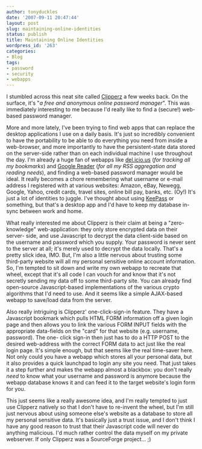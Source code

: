 ```yaml
---
author: tonyduckles
date: '2007-09-11 20:47:44'
layout: post
slug: maintaining-online-identities
status: publish
title: Maintaining Online Identities
wordpress_id: '263'
categories:
- Blog
tags:
- password
- security
- webapps
---
```


I stumbled across this neat site called [Clipperz](http://www.clipperz.com/) a
few weeks back. On the surface, it's "_a free and anonymous online password
manager_". This was immediately interesting to me because I'd really like to
find a (secure!) web-based password manager.

<!-- more -->

More and more lately, I've been
trying to find web apps that can replace the desktop applications I use on a
daily basis. It's just so incredibly convenient to have the portability to be
able to do everything you need from inside a web-browser, and more importantly
to have the persistent-state data stored on the server-side rather than on
each individual machine I use throughout the day. I'm already a huge fan of
webapps like [del.icio.us](http://del.icio.us/tduckles) (_for tracking all my
bookmarks_) and [Google Reader](http://www.google.com/reader/) (_for all my
RSS aggregation and reading needs_), and finding a web-based password manager
would be ideal. It really becomes a chore remembering what username or e-mail
address I registered with at various websites: Amazon, eBay, Newegg, Google,
Yahoo, credit cards, travel sites, online bill pay, banks, etc. (Oy!) It's
just a lot of identities to juggle. I've thought about using
[KeePass](http://keepass.info/) or something, but that's a desktop app and I'd
have to keep my database in-sync between work and home.

What really interested me about Clipperz is their claim at being a "zero-
knowledge" web-application: they only store encrypted data on their server-
side, and use Javascript to decrypt the data client-side based on the username
and password which you supply. Your password is never sent to the server at
all; it's merely used to decrypt the data locally. That's a pretty slick idea,
IMO. But, I'm also a little nervous about trusting some third-party website
will all my personal sensitive online account information. So, I'm tempted to
sit down and write my own webapp to recreate that wheel, except that it's all
code I can vouch for and know that it's not secretly sending my data off to
some third-party site. You can already find open-source Javascript-based
implementations of the various crypto algorithms that I'd need to use. And it
seems like a simple AJAX-based webapp to save/load data from the server.

Also really intriguing is Clipperz' one-click-sign-in feature. They have a
Javascript bookmark which pulls HTML FORM information off a given login page
and then allows you to link the various FORM INPUT fields with the appropriate
data-fields on the "card" for that website (e.g. username, password). The one-
click sign-in then just has to do a HTTP POST to the desired web-address with
the correct FORM data to act just like the real login page. It's simple
enough, but that seems like the real time-saver here. Not only could you have
a webapp which stores all your personal data, but it also provides a quick
launchpad to login any site you need. That just takes it a step further and
makes the webapp almost a blackbox: you don't really _need_ to know what your
username and password is anymore because the webapp database knows it and can
feed it to the target website's login form for you.

This just seems like a really awesome idea, and I'm really tempted to just use
Clipperz natively so that I don't have to re-invent the wheel, but I'm still
just nervous about using someone else's website as a database to store all my
personal sensitive data. It's basically just a trust issue, and I don't think
I have any good reason to trust that their Javascript code will never do
anything malicious. I'd much rather control the data myself on my private
webserver. If only Clipperz was a SourceForge project... ;)

